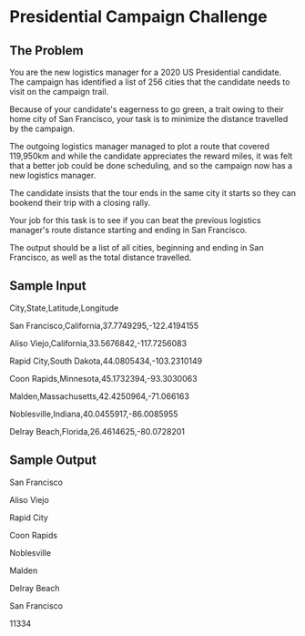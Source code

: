 Presidential Campaign Challenge
===============================

The Problem
-----------
You are the new logistics manager for a 2020 US Presidential candidate. The 
campaign has identified a list of 256 cities that the candidate needs to visit
on the campaign trail.

Because of your candidate's eagerness to go green, a trait owing to their home
city of San Francisco, your task is to minimize the distance travelled 
by the campaign.

The outgoing logistics manager managed to plot a route that covered 119,950km
and while the candidate appreciates the reward miles, it was felt that a
better job could be done scheduling, and so the campaign now has a new
logistics manager.

The candidate insists that the tour ends in the same city it starts so they
can bookend their trip with a closing rally.

Your job for this task is to see if you can beat the previous logistics
manager's route distance starting and ending in San Francisco.

The output should be a list of all cities, beginning and ending in San
Francisco, as well as the total distance travelled.

Sample Input
------------
City,State,Latitude,Longitude

San Francisco,California,37.7749295,-122.4194155

Aliso Viejo,California,33.5676842,-117.7256083

Rapid City,South Dakota,44.0805434,-103.2310149

Coon Rapids,Minnesota,45.1732394,-93.3030063

Malden,Massachusetts,42.4250964,-71.066163

Noblesville,Indiana,40.0455917,-86.0085955

Delray Beach,Florida,26.4614625,-80.0728201

Sample Output
-------------

San Francisco

Aliso Viejo

Rapid City

Coon Rapids

Noblesville

Malden

Delray Beach

San Francisco

11334


